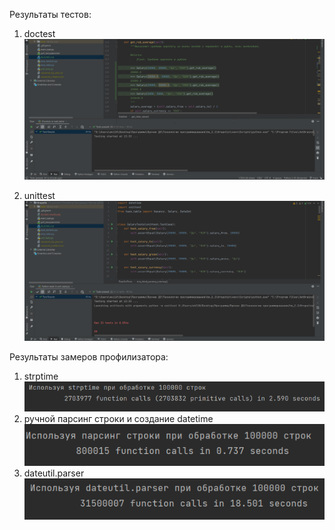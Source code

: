 Результаты тестов:
1. doctest
![Doctest results](images/doctest_results.png)

2. unittest
![Unittest results](images/unittest_results.png)

Результаты замеров профилизатора:
1. strptime
![Strptime result](images/strptime_result.png)
2. ручной парсинг строки и создание datetime
![String parsing result](images/string_parsing_result.png)
3. dateutil.parser
![Dateutil parser result](images/dateutil_parser_result.png)